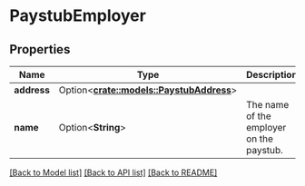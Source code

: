 # PaystubEmployer

## Properties

Name | Type | Description | Notes
------------ | ------------- | ------------- | -------------
**address** | Option<[**crate::models::PaystubAddress**](PaystubAddress.md)> |  | [optional]
**name** | Option<**String**> | The name of the employer on the paystub. | 

[[Back to Model list]](../README.md#documentation-for-models) [[Back to API list]](../README.md#documentation-for-api-endpoints) [[Back to README]](../README.md)



